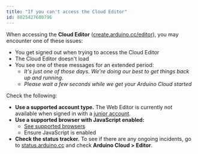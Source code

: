 ```yaml
---
title: "If you can't access the Cloud Editor"
id: 8825427680796
---
```


When accessing the **Cloud Editor** ([create.arduino.cc/editor](https://create.arduino.cc/editor)), you may encounter one of these issues:

* You get signed out when trying to access the Cloud Editor
* The Cloud Editor doesn't load
* You see one of these messages for an extended period:
  * _It's just one of those days. We're doing our best to get things back up and running._
  * _Please wait a few seconds while we get your Arduino Cloud started_

Check the following:

* **Use a supported account type.** The Web Editor is currently not available when signed in with a [junior account](https://support.arduino.cc/hc/en-us/articles/4839080453148-About-Arduino-accounts-for-minors).
* **Use a supported browser with JavaScript enabled:**
  * [See supported browsers](https://support.arduino.cc/hc/en-us/articles/360020454099-What-browsers-are-supported-by-the-Web-Editor-)
  * Ensure JavaScript is enabled
* **Check the status tracker.** To see if there are any ongoing incidents, go to [status.arduino.cc](https://status.arduino.cc/) and check **Arduino Cloud > Editor**.
